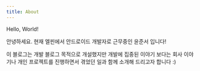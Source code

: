 ```yaml
---
title: About
---
```


Hello, World!

안녕하세요. 현재 엘핀에서 안드로이드 개발자로 근무중인 윤준서 입니다!

이 블로그는 개발 블로그 목적으로 개설했지만 개발에 집중된 이야기 보다는 회사 이야기나 개인 프로젝트를 진행하면서 겪었던 일과 함께 소개해 드리고자 합니다 :)